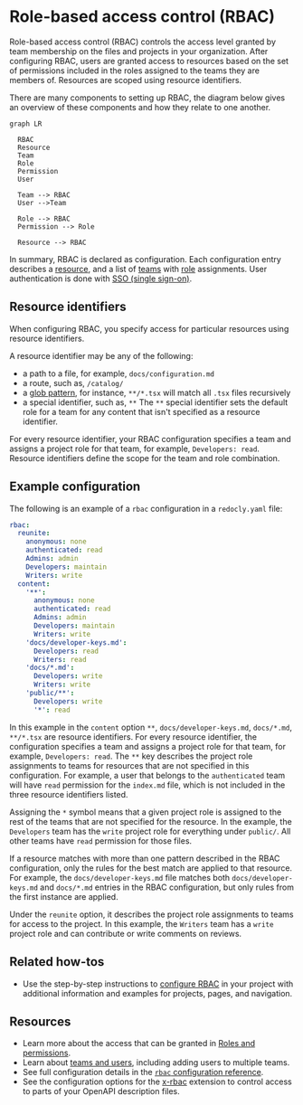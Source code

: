 # Role-based access control (RBAC)

Role-based access control (RBAC) controls the access level granted by team membership on the files and projects in your organization.
After configuring RBAC, users are granted access to resources based on the set of permissions included in the roles assigned to the teams they are members of.
Resources are scoped using resource identifiers.

There are many components to setting up RBAC, the diagram below gives an overview of these components and how they relate to one another.

```mermaid
graph LR

  RBAC
  Resource
  Team
  Role
  Permission
  User

  Team --> RBAC
  User -->Team

  Role --> RBAC
  Permission --> Role
  
  Resource --> RBAC

```

In summary, RBAC is declared as configuration. Each configuration entry describes a [resource](#resource-identifiers), and a list of [teams](./teams.md) with [role](./roles.md) assignments.
User authentication is done with [SSO (single sign-on)](./sso.md).

## Resource identifiers

When configuring RBAC, you specify access for particular resources using resource identifiers.

A resource identifier may be any of the following:

- a path to a file, for example, `docs/configuration.md`
- a route, such as, `/catalog/`
- a [glob pattern](<https://en.wikipedia.org/wiki/Glob_(programming)>), for instance, `**/*.tsx` will match all `.tsx` files recursively
- a special identifier, such as, `**`
  The `**` special identifier sets the default role for a team for any content that isn't specified as a resource identifier.

For every resource identifier, your RBAC configuration specifies a team and assigns a project role for that team, for example, `Developers: read`.
Resource identifiers define the scope for the team and role combination.

## Example configuration

The following is an example of a `rbac` configuration in a `redocly.yaml` file:

```yaml
rbac:
  reunite:
    anonymous: none
    authenticated: read
    Admins: admin
    Developers: maintain
    Writers: write
  content:
    '**':
      anonymous: none
      authenticated: read
      Admins: admin
      Developers: maintain
      Writers: write
    'docs/developer-keys.md':
      Developers: read
      Writers: read
    'docs/*.md':
      Developers: write
      Writers: write
    'public/**':
      Developers: write
      '*': read
```

In this example in the `content` option `**`, `docs/developer-keys.md`, `docs/*.md`, `**/*.tsx` are resource identifiers.
For every resource identifier, the configuration specifies a team and assigns a project role for that team, for example, `Developers: read`.
The `**` key describes the project role assignments to teams for resources that are not specified in this configuration.
For example, a user that belongs to the `authenticated` team will have `read` permission for the `index.md` file, which is not included in the three resource identifiers listed.

Assigning the `*` symbol means that a given project role is assigned to the rest of the teams that are not specified for the resource.
In the example, the `Developers` team has the `write` project role for everything under `public/`.
All other teams have `read` permission for those files.

If a resource matches with more than one pattern described in the RBAC configuration, only the rules for the best match are applied to that resource.
For example, the `docs/developer-keys.md` file matches both `docs/developer-keys.md` and `docs/*.md` entries in the RBAC configuration, but only rules from the first instance are applied.

Under the `reunite` option, it describes the project role assignments to teams for access to the project.
In this example, the `Writers` team has a `write` project role and can contribute or write comments on reviews.

## Related how-tos

- Use the step-by-step instructions to [configure RBAC](../how-to/rbac/index.md) in your project with additional information and examples for projects, pages, and navigation.

## Resources

- Learn more about the access that can be granted in [Roles and permissions](./roles.md).
- Learn about [teams and users](./teams.md), including adding users to multiple teams.
- See full configuration details in the [`rbac` configuration reference](../../config/rbac.md).
- See the configuration options for the [x-rbac](../../author/reference/openapi-extensions/x-rbac.md) extension to control access to parts of your OpenAPI description files.
